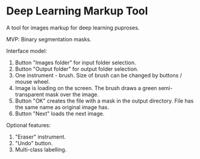 # Deep Learning Markup Tool

A tool for images markup for deep learning puproses.

MVP:
Binary segmentation masks.

Interface model:
1. Button "Images folder" for input folder selection.
2. Button "Output folder" for output folder selection.
3. One instrument - brush. Size of brush can be changed by buttons / mouse wheel.
4. Image is loading on the screen. The brush draws a green semi-transparent mask over the image.
5. Button "OK" creates the file with a mask in the output directory. File has the same name as original image has.
6. Button "Next" loads the next image.

Optional features:
1. "Eraser" instrument.
2. "Undo" button.
3. Multi-class labelling.
